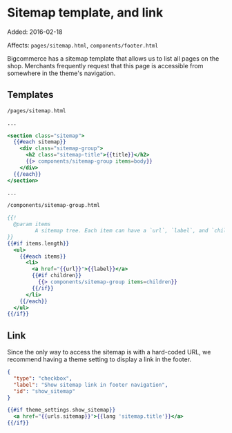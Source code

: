 # Sitemap template, and link

Added: 2016-02-18

Affects: `pages/sitemap.html`, `components/footer.html`

Bigcommerce has a sitemap template that allows us to list all pages on the
shop. Merchants frequently request that this page is accessible from somewhere
in the theme's navigation.

## Templates

```handlebars
/pages/sitemap.html

...

<section class="sitemap">
  {{#each sitemap}}
    <div class="sitemap-group">
      <h2 class="sitemap-title">{{title}}</h2>
      {{> components/sitemap-group items=body}}
    </div>
  {{/each}}
</section>

...

/components/sitemap-group.html

{{!
  @param items
         A sitemap tree. Each item can have a `url`, `label`, and `children`.
}}
{{#if items.length}}
  <ul>
    {{#each items}}
      <li>
        <a href="{{url}}">{{label}}</a>
        {{#if children}}
          {{> components/sitemap-group items=children}}
        {{/if}}
      </li>
    {{/each}}
  </ul>
{{/if}}
```

## Link

Since the only way to access the sitemap is with a hard-coded URL, we recommend
having a theme setting to display a link in the footer.

```json
{
  "type": "checkbox",
  "label": "Show sitemap link in footer navigation",
  "id": "show_sitemap"
}
```

```handlebars
{{#if theme_settings.show_sitemap}}
  <a href="{{urls.sitemap}}">{{lang 'sitemap.title'}}</a>
{{/if}}
```
